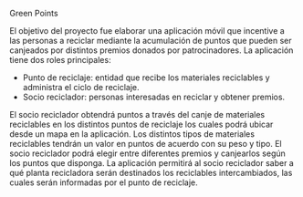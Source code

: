 Green Points

El objetivo del proyecto fue elaborar una aplicación móvil que incentive a las personas a reciclar mediante la acumulación de puntos que pueden ser canjeados por distintos premios donados por patrocinadores.
	La aplicación tiene dos roles principales: 
-	Punto de reciclaje: entidad que recibe los materiales reciclables y administra el ciclo de reciclaje.
-	Socio reciclador: personas interesadas en reciclar y obtener premios.

El socio reciclador obtendrá puntos a través del canje de materiales reciclables en los distintos puntos de reciclaje los cuales podrá ubicar desde un mapa en la aplicación. Los distintos tipos de materiales reciclables tendrán un valor en puntos de acuerdo con su peso y tipo. 
El socio reciclador podrá elegir entre diferentes premios y canjearlos según los puntos que disponga.
La aplicación permitirá al socio reciclador saber a qué planta recicladora serán destinados los reciclables intercambiados, las cuales serán informadas por el punto de reciclaje.
